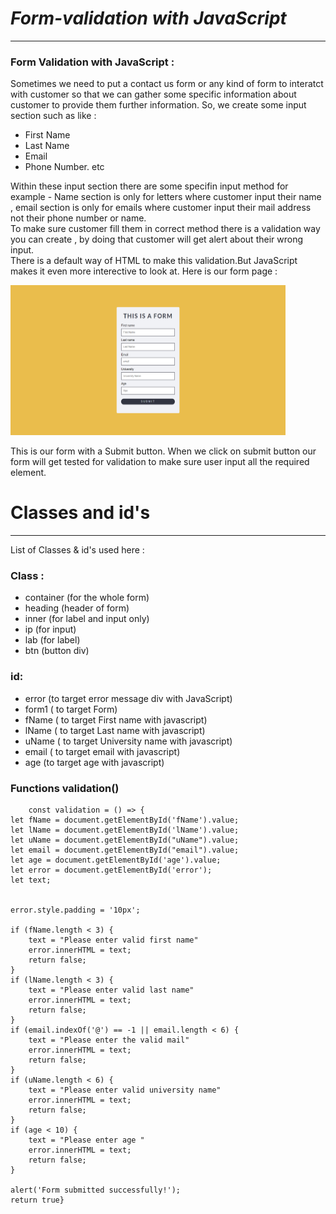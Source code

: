 # *Form-validation with JavaScript*
---
 ### **Form Validation with JavaScript :**
 Sometimes we need to put a contact us form or any kind of form to interatct with customer so that we can gather some specific information about customer to provide them further information. So, we create some input section such as like :

 - First Name
 - Last Name
 - Email
 - Phone Number.
etc

Within these input section there are some specifin input method for example - Name section is only for letters where customer input their name , email section is only for emails where customer input their mail address not their phone number or name.  
To make sure customer fill them in correct method there is a validation way you can create , by doing that customer will get alert about their wrong input.  
There is a default way of HTML to make this validation.But JavaScript makes it even more interective to look at. Here is our form page :

<img src='./images/ss1.png' height='240px' width='440px' >  
  

This is our form with a Submit button. When we click on submit button our form will get tested for validation to make sure user input all the required element.

# Classes and id's
---
List of Classes & id's used here :  

### Class :
- container (for the whole form)
- heading (header of form)
- inner (for label and input only)
- ip (for input)
- lab (for label)
- btn (button div)

### id: 

- error (to target error message div with JavaScript)
- form1 ( to target Form)
- fName ( to target First name with javascript)
- lName ( to target Last name with javascript)
- uName ( to target University name with javascript)
- email ( to target email with javascript)
- age (to target age with javascript)

### Functions validation()
        const validation = () => {
    let fName = document.getElementById('fName').value;
    let lName = document.getElementById('lName').value;
    let uName = document.getElementById("uName").value;
    let email = document.getElementById("email").value;
    let age = document.getElementById('age').value;
    let error = document.getElementById('error');
    let text;


    error.style.padding = '10px';

    if (fName.length < 3) {
        text = "Please enter valid first name"
        error.innerHTML = text;
        return false;
    }
    if (lName.length < 3) {
        text = "Please enter valid last name"
        error.innerHTML = text;
        return false;
    }
    if (email.indexOf('@') == -1 || email.length < 6) {
        text = "Please enter the valid mail"
        error.innerHTML = text;
        return false;
    }
    if (uName.length < 6) {
        text = "Please enter valid university name"
        error.innerHTML = text;
        return false;
    }
    if (age < 10) {
        text = "Please enter age "
        error.innerHTML = text;
        return false;
    }

    alert('Form submitted successfully!');
    return true}

       

